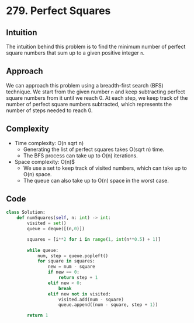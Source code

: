 # 279. Perfect Squares

## Intuition

The intuition behind this problem is to find the minimum number of perfect square numbers that sum up to a given positive integer `n`.

## Approach

We can approach this problem using a breadth-first search (BFS) technique. We start from the given number `n` and keep subtracting perfect square numbers from it until we reach 0. At each step, we keep track of the number of perfect square numbers subtracted, which represents the number of steps needed to reach 0.

## Complexity

- Time complexity: O(n sqrt n)
  - Generating the list of perfect squares takes O(sqrt n) time.
  - The BFS process can take up to O(n) iterations.
- Space complexity: O(n)$
  - We use a set to keep track of visited numbers, which can take up to O(n) space.
  - The queue can also take up to O(n) space in the worst case.

## Code

```python
class Solution:
    def numSquares(self, n: int) -> int:
        visited = set()
        queue = deque([(n,0)])

        squares = [i**2 for i in range(1, int(n**0.5) + 1)]
      
        while queue:
            num, step = queue.popleft()
            for square in squares:
                new = num - square
                if new == 0:
                    return step + 1
                elif new < 0:
                    break
                elif new not in visited:
                    visited.add(num - square)
                    queue.append((num - square, step + 1))

        return 1
```
